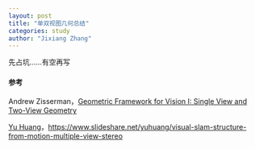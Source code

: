 ```yaml
---
layout: post
title: "单双视图几何总结"
categories: study
author: "Jixiang Zhang"
---
```


先占坑……有空再写

#### 参考

Andrew Zisserman，[Geometric Framework for Vision I: Single View and Two-View Geometry](http://homepages.inf.ed.ac.uk/rbf/CVonline/LOCAL_COPIES/EPSRC_SSAZ/epsrc_ssaz.html)

[Yu Huang](https://sites.google.com/site/yorkyuhuang/)，https://www.slideshare.net/yuhuang/visual-slam-structure-from-motion-multiple-view-stereo